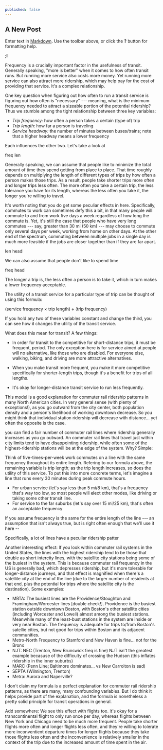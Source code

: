 ```yaml
---
published: false
---
```


## A New Post

Enter text in [Markdown](http://daringfireball.net/projects/markdown/). Use the toolbar above, or click the **?** button for formatting help.




;ll

Frequency is a crucially important factor in the usefulness of transit. Generally speaking, "more is better" when it comes to how often transit runs. But running more service also costs more money. Yet running more service can also attract more ridership, which may help pay for the cost of providing that service. It's a complex relationship.

One key question when figuring out how often to run a transit service is figuring out how often is "necessary" --- meaning, what is the minimum frequency needed to attract a sizeable portion of the potential ridership? Thus we stumble among the tight relationship between three key variables:

- *Trip frequency:* how often a person takes a certain (type of) trip
- *Trip length:* how far a person is traveling
- *Service headway:* the number of minutes between buses/trains; note that a higher headway means a lower frequency

Each influences the other two. Let's take a look at 




freq len

Generally speaking, we can assume that people like to minimize the total amount of time they spend getting from place to place. That time roughly depends on multiplying the length of different types of trips by how often a person makes those trips. As a result, people take shorter trips more often and longer trips less often. The more often you take a certain trip, the less tolerance you have for its length, whereas the less often you take it, the longer you're willing to travel.

It's worth noting that you do get some peculiar effects in here. Specifically, commutes to work can sometimes defy this a bit, in that many people will commute to and from work five days a week regardless of how long the commute is. Yet, it's still the case that people who have very long commutes --- say, greater than 30 mi (50 km) --- may choose to commute only several days per week, working from home on other days. At the other end of the spectrum, commuting between multiple jobs in a single day is much more feasible if the jobs are closer together than if they are far apart.

len head

We can also assume that people don't like to spend time 

freq head




The longer a trip is, the less often a person is to take it, which in turn makes a lower frequency acceptable.


The utility of a transit service for a particular type of trip can be thought of using this formula:

(service frequency × trip length) ÷ (trip frequency)

If you hold any two of these variables constant and change the third, you can see how it changes the utility of the transit service. 


What does this mean for transit? A few things:

- In order for transit to the competitive for short-distance trips, it must be frequent, period. The only exception here is for service aimed at people will no alternative, like those who are disabled. For everyone else, walking, biking, and driving are more attractive alternatives.

- When you make transit more frequent, you make it more competitive specifically for shorter-length trips, though it's a benefit for trips of all lengths.

- It's okay for longer-distance transit service to run less frequently. 


This model is a good explanation for commuter rail ridership patterns in many North American cities. In very general sense (with plenty of exceptions!), as you go outward from the city center, both population density and a person's likelihood of working downtown decrease. So you might think that individual station ridership will decrease with distance... yet often the opposite is the case.


you can find a fair number of commuter rail lines where ridership generally increases as you go outward. An commuter rail lines that travel just within city limits tend to have disappointing ridership, while often some of the highest-ridership stations will be at the edge of the system. Why? Simple:

Think of five-times-per-week work commutes on a line with the same frequency throughout its entire length. Refering to our formula above, the remaining variable is trip length; as the trip length increases, so does the utility of this service.
To put this into more concrete terms, let's imagine a line that runs every 30 minutes during peak commute hours.

- For urban service (let's say less than 5 mi/8 km), that's a frequency that's way too low, so most people will elect other modes, like driving or taking some other transit line.
- For service to the far suburbs (let's say over 15 mi/25 km), that's often an acceptable frequency


If you assume frequency is the same for the entire length of the line --- an assumption that isn't always true, but is right often enough that we'll use it here -- 


Specifically, a lot of lines have a peculiar ridership patter

Another interesting effect:
If you look within commuter rail systems in the United States, the lines with the highest ridership tend to be those that double as short intercity lines, with the satellite city stations being some of the busiest in the system. This is because commuter rail frequency in the US is generally bad, which depresses ridership, but it's more tolerable for longer-distance journeys, and that effect is magnified when there's a satellite city at the end of the line (due to the larger number of residents at that end, plus the potential for trips where the satellite city is the destination). Some examples:

- MBTA: The busiest lines are the Providence/Stoughton and Framingham/Worcester lines [double check!]. Providence is the busiest station outside downtown Boston, with Boston's other satellite cities (including Worcester and Lowell) almost among the busiest stations. Meanwhile many of the least-bust stations in the system are inside or very near Boston.
The frequency is adequate for trips to/from Boston's satellie cities, but not good for trips within Boston and its adjacent communities.
- Metro-North
Frequency to Stamford and New Haven is fine... not for the Bronx
- NJT: NEC (Trenton, New Brunswick freq is fine)
NJT isn't the greatest example becasuse of the difficulty of crossing the Hudson (this inflates ridership in the inner suburbs)
- MARC (Penn Line; Baltimore dominates... vs New Carrolton is sad)
- SEPTA (Wilmington, Trenton)
- Metra: Aurora and Naperville?



I don't claim my formula is a perfect explanation for commuter rail ridership patterns, as there are many, many confounding variables. But I do think it helps provide part of the explanation, and the formula is nonetheless a pretty solid principle for transit operations in general.


Add somewhere:
We see this effect with flights too. It's okay for a transcontinental flight to only run once per day, whereas flights between New York and Chicago need to be much more frequent. People take shorter flights more often and longer flights less often, and they're willing to tolerate more inconventient departure times for longer flights because they take those flights less often and the inconvenience is relatively smaller in the context of the trip due to the increased amount of time spent in the air.




